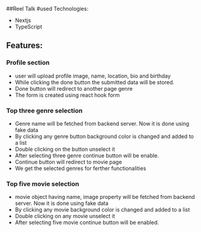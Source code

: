 ##Reel Talk
#used Technologies:

<ul>
<li>Nextjs</li>
<li>TypeScript</li>
</ul>
<h2>Features:</h2>
<h3>Profile section</h3>
<ul>
    <li>user will upload profile image, name, location, bio and birthday </li>
    <li>While clicking the done button the submitted data will be stored.</li>
    <li>Done button will redirect to another page genre</li>
    <li>The form is created using react hook form </li>
</ul>
<h3>Top three genre selection</h3>
<ul>
    <li>Genre name will be fetched from backend server. Now it is done using fake data </li>
    <li>By clicking any genre button background color is changed and added to a list</li>
    <li>Double clicking on the button unselect it</li>
    <li>After selecting three genre continue button will be enable.</li>
    <li>Continue button will  redirect to movie page</li>
    <li> We get the selected genres for ferther functionalities</li>
</ul>
<h3>Top five movie selection</h3>
<ul>
    <li>movie object having name, image property will be fetched from backend server. Now it is done using fake data </li>
    <li>By clicking any movie  background color is changed and added to a list</li>
    <li>Double clicking on any movie unselect it</li>
    <li>After selecting five movie continue button will be enabled.</li>
   
</ul>
